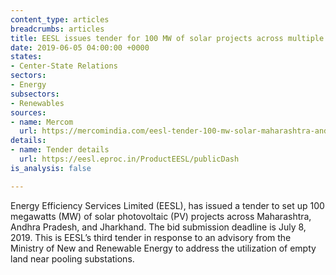 ```yaml
---
content_type: articles
breadcrumbs: articles
title: EESL issues tender for 100 MW of solar projects across multiple states
date: 2019-06-05 04:00:00 +0000
states:
- Center-State Relations
sectors:
- Energy
subsectors:
- Renewables
sources:
- name: Mercom
  url: https://mercomindia.com/eesl-tender-100-mw-solar-maharashtra-andhra-jharkhand/
details:
- name: Tender details
  url: https://eesl.eproc.in/ProductEESL/publicDash
is_analysis: false

---
```

Energy Efficiency Services Limited (EESL), has issued a tender to set up 100 megawatts (MW) of solar photovoltaic (PV) projects across Maharashtra, Andhra Pradesh, and Jharkhand. The bid submission deadline is July 8, 2019. This is EESL’s third tender in response to an advisory from the Ministry of New and Renewable Energy to address the utilization of empty land near pooling substations.